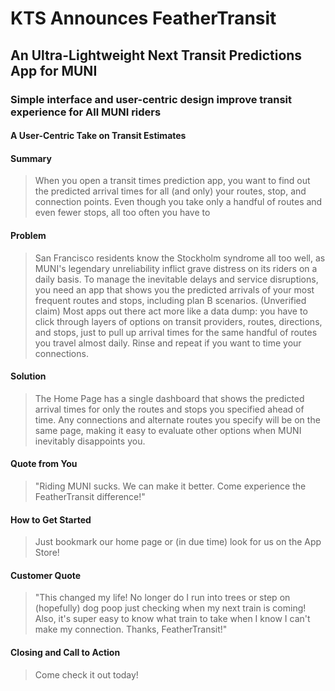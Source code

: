 # KTS Announces FeatherTransit #

<!-- 
> This material was originally posted [here](http://www.quora.com/What-is-Amazons-approach-to-product-development-and-product-management). It is reproduced here for posterities sake.

There is an approach called "working backwards" that is widely used at Amazon. They work backwards from the customer, rather than starting with an idea for a product and trying to bolt customers onto it. While working backwards can be applied to any specific product decision, using this approach is especially important when developing new products or features.

For new initiatives a product manager typically starts by writing an internal press release announcing the finished product. The target audience for the press release is the new/updated product's customers, which can be retail customers or internal users of a tool or technology. Internal press releases are centered around the customer problem, how current solutions (internal or external) fail, and how the new product will blow away existing solutions.

If the benefits listed don't sound very interesting or exciting to customers, then perhaps they're not (and shouldn't be built). Instead, the product manager should keep iterating on the press release until they've come up with benefits that actually sound like benefits. Iterating on a press release is a lot less expensive than iterating on the product itself (and quicker!).

If the press release is more than a page and a half, it is probably too long. Keep it simple. 3-4 sentences for most paragraphs. Cut out the fat. Don't make it into a spec. You can accompany the press release with a FAQ that answers all of the other business or execution questions so the press release can stay focused on what the customer gets. My rule of thumb is that if the press release is hard to write, then the product is probably going to suck. Keep working at it until the outline for each paragraph flows. 

Oh, and I also like to write press-releases in what I call "Oprah-speak" for mainstream consumer products. Imagine you're sitting on Oprah's couch and have just explained the product to her, and then you listen as she explains it to her audience. That's "Oprah-speak", not "Geek-speak".

Once the project moves into development, the press release can be used as a touchstone; a guiding light. The product team can ask themselves, "Are we building what is in the press release?" If they find they're spending time building things that aren't in the press release (overbuilding), they need to ask themselves why. This keeps product development focused on achieving the customer benefits and not building extraneous stuff that takes longer to build, takes resources to maintain, and doesn't provide real customer benefit (at least not enough to warrant inclusion in the press release).
 -->
 
## An Ultra-Lightweight Next Transit Predictions App for MUNI ##

### Simple interface and user-centric design improve transit experience for All MUNI riders

#### A User-Centric Take on Transit Estimates

#### Summary
  > When you open a transit times prediction app, you want to find out the predicted arrival times for all (and only) your routes, stop, and connection points.  Even though you take only a handful of routes and even fewer stops, all too often you have to 

#### Problem ####
  > San Francisco residents know the Stockholm syndrome all too well, as MUNI's legendary unreliability inflict grave distress on its riders on a daily basis.  To manage the inevitable delays and service disruptions, you need an app that shows you the predicted arrivals of your most frequent routes and stops, including plan B scenarios.
  > (Unverified claim) Most apps out there act more like a data dump:  you have to click through layers of options on transit providers, routes, directions, and stops, just to pull up arrival times for the same handful of routes you travel almost daily.  Rinse and repeat if you want to time your connections.

#### Solution ##
  > The Home Page has a single dashboard that shows the predicted arrival times for only the routes and stops you specified ahead of time.  Any connections and alternate routes you specify will be on the same page, making it easy to evaluate other options when MUNI inevitably disappoints you.

#### Quote from You ##
  > "Riding MUNI sucks.  We can make it better.  Come experience the FeatherTransit difference!"

#### How to Get Started ##
  > Just bookmark our home page or (in due time) look for us on the App Store!

#### Customer Quote ##
  > "This changed my life!  No longer do I run into trees or step on (hopefully) dog poop just checking when my next train is coming!  Also, it's super easy to know what train to take when I know I can't make my connection.  Thanks, FeatherTransit!"

#### Closing and Call to Action ##
  > Come check it out today!
